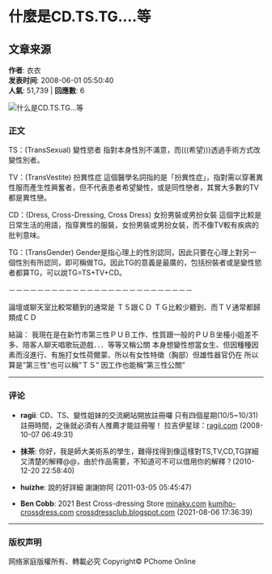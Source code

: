 # 什麼是CD.TS.TG....等

## 文章来源
**作者**: 衣衣  
**发表时间**: 2008-06-01 05:50:40  
**人氣**: 51,739 | **回應數**: 6

![什么是CD.TS.TG...等](https://photox.pchome.com.tw/s08/love22296/22/124650216184)

### 正文

TS：(TransSexual) 變性慾者 指對本身性別不滿意，而(((希望)))透過手術方式改變性別者。 

TV：(TransVestite) 扮異性症 這個醫學名詞指的是「扮異性症」，指對需以穿著異性服而產生性興奮者，但不代表患者希望變性，或是同性戀者，其實大多數的TV都是異性戀。 

CD：(Dress, Cross-Dressing, Cross Dress) 女扮男裝或男扮女裝 這個字比較是日常生活的用語，指穿異性的服裝，女扮男裝或男扮女裝，而不像TV較有疾病的批判意味。 

TG：(TransGender) Gender是指心理上的性別認同，因此只要在心理上對另一個性別有所認同，即可稱做TG。因此TG的意義是最廣的，包括扮裝者或是變性慾者都算TG，可以說TG=TS+TV+CD。 

－－－－－－－－－－－－－－－－－－－－－－－－－－ 

論壇或聊天室比較常聽到的通常是 ＴＳ跟ＣＤ ＴＧ比較少聽到、而ＴＶ通常都歸類成ＣＤ

結論： 我現在是在新竹市第三性ＰＵＢ工作、性質跟一般的ＰＵＢ坐檯小姐差不多、陪客人聊天唱歌玩遊戲．．．等等又稱公關 本身想變性想當女生、但因種種因素而沒進行、有施打女性荷爾蒙、所以有女性特徵（胸部）但雄性器官仍在 所以算是”第三性”也可以稱”ＴＳ” 因工作也能稱”第三性公關”

---

### 评论

- **ragii**: CD、TS、變性姐妹的交流網站開放註冊囉 只有四個星期(10/5~10/31)註冊時間，之後就必須有人推薦才能註冊喔！ 拉吉伊星球：[ragii.com](http://www.ragii.com/index.php) (2008-10-07 06:49:31)

- **抹茶**: 你好，我是師大美術系的學生，難得找得到像這樣對TS,TV,CD,TG詳細又清楚的解釋@@，由於作品需要，不知道可不可以借用你的解釋？(2010-12-20 22:58:40)

- **huizhe**: 說的好詳細 謝謝妳阿 (2011-03-05 05:45:47)

- **Ben Cobb**: 2021 Best Cross-dressing Store [minaky.com](https://minaky.com) [kumiho-crossdress.com](https://kumiho-crossdress.com) [crossdressclub.blogspot.com](https://crossdressclub.blogspot.com) (2021-08-06 17:36:39)

---

### 版权声明
网络家庭版權所有、轉載必究 Copyright© PChome Online
<!-- tcd_original_link https://mypaper.pchome.com.tw/love222962/post/1307580844 -->
